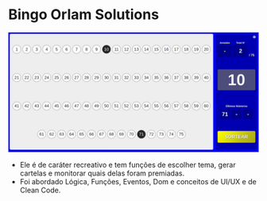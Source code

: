 # Bingo Orlam Solutions

<img src="./images/home.png" alt="image">
  
- Ele é de caráter recreativo e tem funções de escolher tema, gerar cartelas e monitorar quais delas foram premiadas.
- Foi abordado Lógica, Funções, Eventos, Dom e conceitos de UI/UX e de Clean Code.
